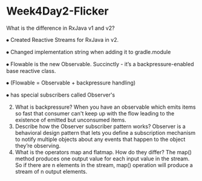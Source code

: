 # Week4Day2-Flicker

What is the difference in RxJava v1 and v2?



⦁	Created Reactive Streams for RxJava in v2.

⦁	Changed implementation string when adding it to gradle.module

⦁	Flowable is the new Observable. Succinctly - it’s a backpressure-enabled base reactive class.

⦁	(Flowable = Observable + backpressure handling)

⦁	has special subscribers called Observer's

2.  What is backpressure?
When you have an observable which emits items so fast that consumer can't keep up with the flow leading to the existence of emitted but unconsumed items.
3.  Describe how the Observer subscriber pattern works?
Observer is a behavioral design pattern that lets you define a subscription mechanism to notify multiple objects about any events that happen to the object they’re observing.
4.  What is the operators map and flatmap.  How do they differ?
The map() method produces one output value for each input value in the stream. So if there are n elements in the stream, map() operation will produce a stream of n output elements.
